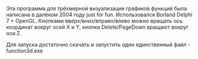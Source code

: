 Эта программа для трёхмерной визуализации графиков функций была написана в далёком 2004 году just for fun. Использовался Borland Delphi 7 + OpenGL. Кнопками вверх/вниз/вправо/влево можно вращать ось координат вокруг осей X и Y, кнопки Delete/PageDown вращают вокруг оси Z.

Для запуска достаточно скачать и запустить один единственный файл - function3d.exe

